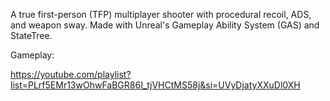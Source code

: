A true first-person (TFP) multiplayer shooter with procedural recoil, ADS, and weapon sway. Made with Unreal's Gameplay Ability System (GAS) and StateTree.

Gameplay:

https://youtube.com/playlist?list=PLrf5EMr13wOhwFaBGR86I_tjVHCtMS58j&si=UVyDjatyXXuDl0XH

